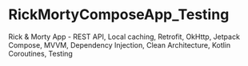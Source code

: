 # RickMortyComposeApp_Testing
Rick &amp; Morty App - REST API, Local caching, Retrofit, OkHttp, Jetpack Compose, MVVM, Dependency Injection, Clean Architecture, Kotlin Coroutines, Testing
